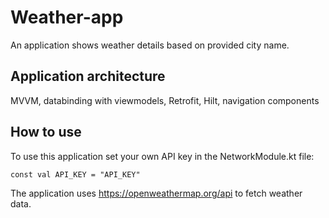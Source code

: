 # Weather-app

An application shows weather details based on provided city name.

## Application architecture
MVVM, databinding with viewmodels, Retrofit, Hilt, navigation components

## How to use
To use this application set your own API key in the NetworkModule.kt file:

`const val API_KEY = "API_KEY"`

The application uses https://openweathermap.org/api to fetch weather data.
